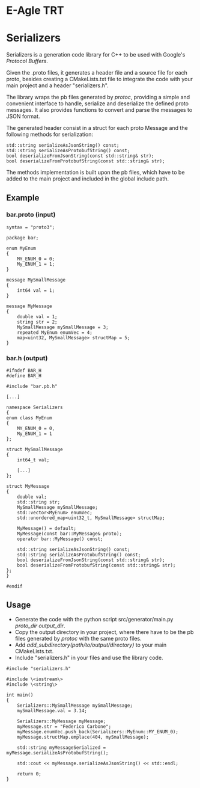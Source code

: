 # E-Agle TRT
# Serializers

Serializers is a generation code library for C++ to be used with Google's _Protocol Buffers_.

Given the .proto files, it generates a header file and a source file for each proto, besides creating a CMakeLists.txt file
to integrate the code with your main project and a header "serializers.h".

The library wraps the pb files generated by _protoc_, providing a simple and convenient interface to handle, serialize 
and deserialize the defined proto messages. It also provides functions to convert and parse the messages to JSON format.

The generated header consist in a struct for each proto Message and the following methods for serialization:

    std::string serializeAsJsonString() const;
    std::string serializeAsProtobufString() const;
    bool deserializeFromJsonString(const std::string& str);
    bool deserializeFromProtobufString(const std::string& str);

The methods implementation is built upon the pb files, which have to be added to the main project and included in the global 
include path.

## Example
### bar.proto (input)
    syntax = "proto3";

    package bar;

    enum MyEnum
    {
        MY_ENUM_0 = 0;
        My_ENUM_1 = 1;
    }

    message MySmallMessage
    {
        int64 val = 1;
    }

    message MyMessage
    {
        double val = 1;
        string str = 2;
        MySmallMessage mySmallMessage = 3;
        repeated MyEnum enumVec = 4;
        map<uint32, MySmallMessage> structMap = 5;
    }

### bar.h (output)
    #ifndef BAR_H
    #define BAR_H

    #include "bar.pb.h"

    [...]

    namespace Serializers
    {
    enum class MyEnum
    {
        MY_ENUM_0 = 0,
        My_ENUM_1 = 1 
    };

    struct MySmallMessage
    {
        int64_t val;
        
        [...]
    };

    struct MyMessage
    {
        double val;
        std::string str;
        MySmallMessage mySmallMessage;
        std::vector<MyEnum> enumVec;
        std::unordered_map<uint32_t, MySmallMessage> structMap;
        
        MyMessage() = default;
        MyMessage(const bar::MyMessage& proto);
        operator bar::MyMessage() const;

        std::string serializeAsJsonString() const;
        std::string serializeAsProtobufString() const;
        bool deserializeFromJsonString(const std::string& str);
        bool deserializeFromProtobufString(const std::string& str);
    };
    }

    #endif

## Usage
- Generate the code with the python script src/generator/main.py *proto_dir* *output_dir*.
- Copy the output directory in your project, where there have to be the pb files generated by _protoc_
with the same proto files.
- Add *add_subdirectory(path/to/output/directory)* to your main CMakeLists.txt.
- Include "serializers.h" in your files and use the library code.

<!--  -->

    #include "serializers.h"

    #include \<iostream\>
    #include \<string\>

    int main()
    {
        Serializers::MySmallMessage mySmallMessage;
        mySmallMessage.val = 3.14;

        Serializers::MyMessage myMessage;
        myMessage.str = "Federico Carbone";
        myMessage.enumVec.push_back(Serializers::MyEnum::MY_ENUM_0);
        myMessage.structMap.emplace(404, mySmallMessage);

        std::string myMessageSerialized = myMessage.serializeAsProtobufString();
        
        std::cout << myMessage.serializeAsJsonString() << std::endl;

        return 0;
    }